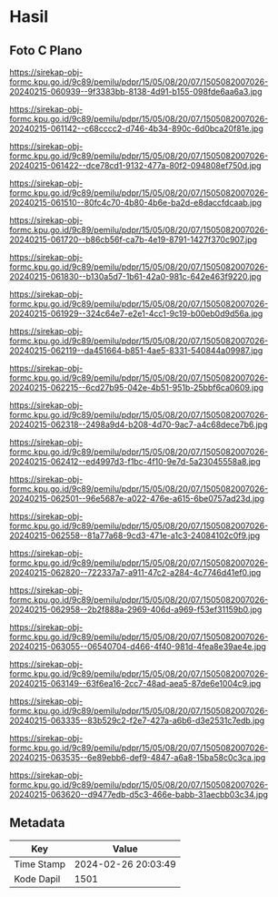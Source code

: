 # Hasil

## Foto C Plano

https://sirekap-obj-formc.kpu.go.id/9c89/pemilu/pdpr/15/05/08/20/07/1505082007026-20240215-060939--9f3383bb-8138-4d91-b155-098fde6aa6a3.jpg

https://sirekap-obj-formc.kpu.go.id/9c89/pemilu/pdpr/15/05/08/20/07/1505082007026-20240215-061142--c68cccc2-d746-4b34-890c-6d0bca20f81e.jpg

https://sirekap-obj-formc.kpu.go.id/9c89/pemilu/pdpr/15/05/08/20/07/1505082007026-20240215-061422--dce78cd1-9132-477a-80f2-094808ef750d.jpg

https://sirekap-obj-formc.kpu.go.id/9c89/pemilu/pdpr/15/05/08/20/07/1505082007026-20240215-061510--80fc4c70-4b80-4b6e-ba2d-e8daccfdcaab.jpg

https://sirekap-obj-formc.kpu.go.id/9c89/pemilu/pdpr/15/05/08/20/07/1505082007026-20240215-061720--b86cb56f-ca7b-4e19-8791-1427f370c907.jpg

https://sirekap-obj-formc.kpu.go.id/9c89/pemilu/pdpr/15/05/08/20/07/1505082007026-20240215-061830--b130a5d7-1b61-42a0-981c-642e463f9220.jpg

https://sirekap-obj-formc.kpu.go.id/9c89/pemilu/pdpr/15/05/08/20/07/1505082007026-20240215-061929--324c64e7-e2e1-4cc1-9c19-b00eb0d9d56a.jpg

https://sirekap-obj-formc.kpu.go.id/9c89/pemilu/pdpr/15/05/08/20/07/1505082007026-20240215-062119--da451664-b851-4ae5-8331-540844a09987.jpg

https://sirekap-obj-formc.kpu.go.id/9c89/pemilu/pdpr/15/05/08/20/07/1505082007026-20240215-062215--6cd27b95-042e-4b51-951b-25bbf6ca0609.jpg

https://sirekap-obj-formc.kpu.go.id/9c89/pemilu/pdpr/15/05/08/20/07/1505082007026-20240215-062318--2498a9d4-b208-4d70-9ac7-a4c68dece7b6.jpg

https://sirekap-obj-formc.kpu.go.id/9c89/pemilu/pdpr/15/05/08/20/07/1505082007026-20240215-062412--ed4997d3-f1bc-4f10-9e7d-5a23045558a8.jpg

https://sirekap-obj-formc.kpu.go.id/9c89/pemilu/pdpr/15/05/08/20/07/1505082007026-20240215-062501--96e5687e-a022-476e-a615-6be0757ad23d.jpg

https://sirekap-obj-formc.kpu.go.id/9c89/pemilu/pdpr/15/05/08/20/07/1505082007026-20240215-062558--81a77a68-9cd3-471e-a1c3-24084102c0f9.jpg

https://sirekap-obj-formc.kpu.go.id/9c89/pemilu/pdpr/15/05/08/20/07/1505082007026-20240215-062820--722337a7-a911-47c2-a284-4c7746d41ef0.jpg

https://sirekap-obj-formc.kpu.go.id/9c89/pemilu/pdpr/15/05/08/20/07/1505082007026-20240215-062958--2b2f888a-2969-406d-a969-f53ef31159b0.jpg

https://sirekap-obj-formc.kpu.go.id/9c89/pemilu/pdpr/15/05/08/20/07/1505082007026-20240215-063055--06540704-d466-4f40-981d-4fea8e39ae4e.jpg

https://sirekap-obj-formc.kpu.go.id/9c89/pemilu/pdpr/15/05/08/20/07/1505082007026-20240215-063149--63f6ea16-2cc7-48ad-aea5-87de6e1004c9.jpg

https://sirekap-obj-formc.kpu.go.id/9c89/pemilu/pdpr/15/05/08/20/07/1505082007026-20240215-063335--83b529c2-f2e7-427a-a6b6-d3e2531c7edb.jpg

https://sirekap-obj-formc.kpu.go.id/9c89/pemilu/pdpr/15/05/08/20/07/1505082007026-20240215-063535--6e89ebb6-def9-4847-a6a8-15ba58c0c3ca.jpg

https://sirekap-obj-formc.kpu.go.id/9c89/pemilu/pdpr/15/05/08/20/07/1505082007026-20240215-063620--d9477edb-d5c3-466e-babb-31aecbb03c34.jpg


## Metadata

| Key        | Value               |
| ---------- | ------------------- |
| Time Stamp | 2024-02-26 20:03:49 |
| Kode Dapil | 1501                |



